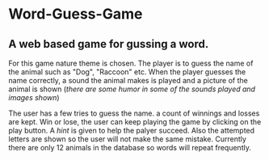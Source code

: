 # Word-Guess-Game

## A web based game for gussing a word. 
For this game nature theme is chosen. The player is to guess the name of the animal such as "Dog", "Raccoon" etc. When the player guesses the name correctly, a sound the animal makes is played and a picture of the animal is shown (_there are some humor in some of the sounds played and images shown_) 

The user has a few tries to guess the name. a count of winnings and losses are kept. Win or lose, the user can keep playing the game by clicking on the play button. A _hint_ is given to help the palyer succeed. Also the attempted letters are shown so the user will not make the same mistake. Currently there are only 12 animals in the database so words will repeat frequently. 

